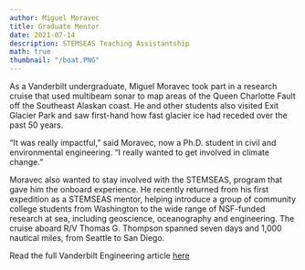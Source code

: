```yaml
---
author: Miguel Moravec
title: Graduate Mentor
date: 2021-07-14
description: STEMSEAS Teaching Assistantship
math: true
thumbnail: "/boat.PNG"
---
```


As a Vanderbilt undergraduate, Miguel Moravec took part in a research cruise that used multibeam sonar to map areas of the Queen Charlotte Fault off the Southeast Alaskan coast. He and other students also visited Exit Glacier Park and saw first-hand how fast glacier ice had receded over the past 50 years.

“It was really impactful,” said Moravec, now a Ph.D. student in civil and environmental engineering. “I really wanted to get involved in climate change.”

Moravec also wanted to stay involved with the STEMSEAS, program that gave him the onboard experience. He recently returned from his first expedition as a STEMSEAS mentor, helping introduce a group of community college students from Washington to the wide range of NSF-funded research at sea, including geoscience, oceanography and engineering. The cruise aboard R/V Thomas G. Thompson spanned seven days and 1,000 nautical miles, from Seattle to San Diego.

Read the full Vanderbilt Engineering article [here](https://engineering.vanderbilt.edu/news/2022/phd-student-mentors-undergrads-on-week-long-stemseas-expedition/)